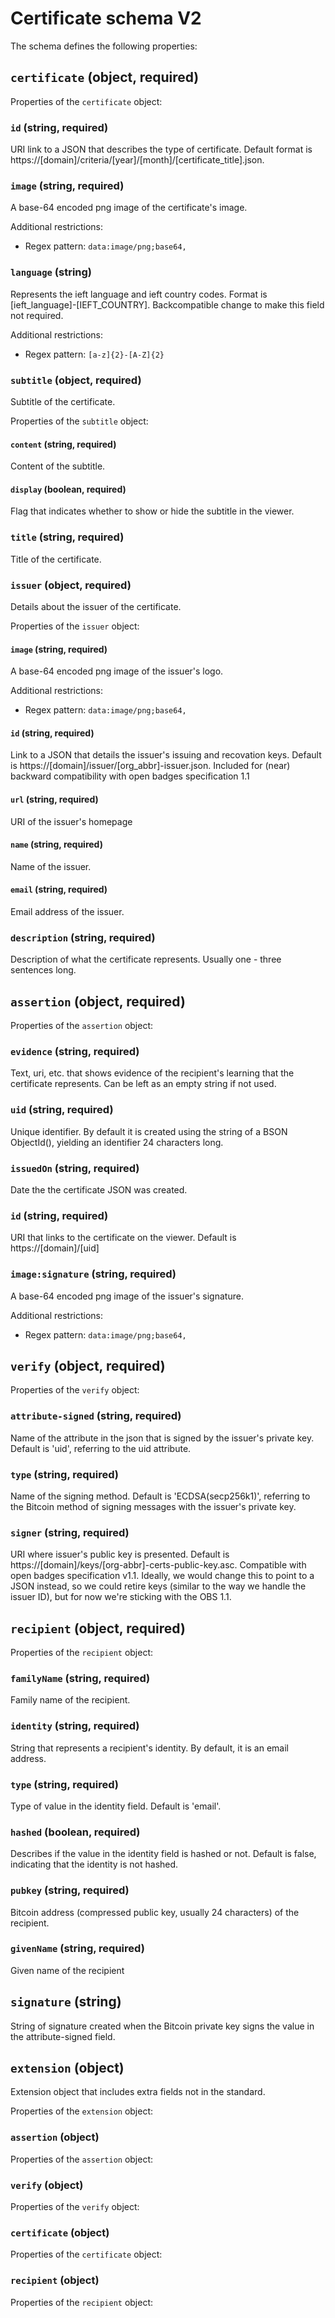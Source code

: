 # Certificate schema V2

The schema defines the following properties:

## `certificate` (object, required)

Properties of the `certificate` object:

### `id` (string, required)

URI link to a JSON that describes the type of certificate. Default format is https://[domain]/criteria/[year]/[month]/[certificate_title].json.

### `image` (string, required)

A base-64 encoded png image of the certificate's image.

Additional restrictions:

* Regex pattern: `data:image/png;base64,`

### `language` (string)

Represents the ieft language and ieft country codes. Format is [ieft_language]-[IEFT_COUNTRY]. Backcompatible change to make this field not required.

Additional restrictions:

* Regex pattern: `[a-z]{2}-[A-Z]{2}`

### `subtitle` (object, required)

Subtitle of the certificate.

Properties of the `subtitle` object:

#### `content` (string, required)

Content of the subtitle.

#### `display` (boolean, required)

Flag that indicates whether to show or hide the subtitle in the viewer.

### `title` (string, required)

Title of the certificate.

### `issuer` (object, required)

Details about the issuer of the certificate.

Properties of the `issuer` object:

#### `image` (string, required)

A base-64 encoded png image of the issuer's logo.

Additional restrictions:

* Regex pattern: `data:image/png;base64,`

#### `id` (string, required)

Link to a JSON that details the issuer's issuing and recovation keys. Default is https://[domain]/issuer/[org_abbr]-issuer.json. Included for (near) backward compatibility with open badges specification 1.1

#### `url` (string, required)

URI of the issuer's homepage

#### `name` (string, required)

Name of the issuer.

#### `email` (string, required)

Email address of the issuer.

### `description` (string, required)

Description of what the certificate represents. Usually one - three sentences long.

## `assertion` (object, required)

Properties of the `assertion` object:

### `evidence` (string, required)

Text, uri, etc. that shows evidence of the recipient's learning that the certificate represents. Can be left as an empty string if not used.

### `uid` (string, required)

Unique identifier. By default it is created using the string of a BSON ObjectId(), yielding an identifier 24 characters long.

### `issuedOn` (string, required)

Date the the certificate JSON was created.

### `id` (string, required)

URI that links to the certificate on the viewer. Default is https://[domain]/[uid]

### `image:signature` (string, required)

A base-64 encoded png image of the issuer's signature.

Additional restrictions:

* Regex pattern: `data:image/png;base64,`

## `verify` (object, required)

Properties of the `verify` object:

### `attribute-signed` (string, required)

Name of the attribute in the json that is signed by the issuer's private key. Default is 'uid', referring to the uid attribute.

### `type` (string, required)

Name of the signing method. Default is 'ECDSA(secp256k1)', referring to the Bitcoin method of signing messages with the issuer's private key.

### `signer` (string, required)

URI where issuer's public key is presented. Default is https://[domain]/keys/[org-abbr]-certs-public-key.asc. Compatible with open badges specification v1.1. Ideally, we would change this to point to a JSON instead, so we could retire keys (similar to the way we handle the issuer ID), but for now we're sticking with the OBS 1.1.

## `recipient` (object, required)

Properties of the `recipient` object:

### `familyName` (string, required)

Family name of the recipient.

### `identity` (string, required)

String that represents a recipient's identity. By default, it is an email address.

### `type` (string, required)

Type of value in the identity field. Default is 'email'.

### `hashed` (boolean, required)

Describes if the value in the identity field is hashed or not. Default is false, indicating that the identity is not hashed.

### `pubkey` (string, required)

Bitcoin address (compressed public key, usually 24 characters) of the recipient.

### `givenName` (string, required)

Given name of the recipient

## `signature` (string)

String of signature created when the Bitcoin private key signs the value in the attribute-signed field.

## `extension` (object)

Extension object that includes extra fields not in the standard.

Properties of the `extension` object:

### `assertion` (object)

Properties of the `assertion` object:

### `verify` (object)

Properties of the `verify` object:

### `certificate` (object)

Properties of the `certificate` object:

### `recipient` (object)

Properties of the `recipient` object: